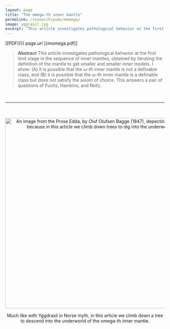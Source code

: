 ```yaml
---
layout: page
title: "The omega-th inner mantle"
permalink: /research/pubs/momega/	
image: yggrasil.jpg
excerpt: "This article investigates pathological behavior at the first limit stage in the sequence of inner mantles..."
---
```


[[PDF]({{ page.url }}momega.pdf)] 

> **Abstract** This article investigates pathological behavior at the first limit stage in the sequence of inner mantles, obtained by iterating the definition of the mantle to get smaller and smaller inner models. I show: (A) it is possible that the $\omega$-th inner mantle is not a definable class; and (B) it is possible that the $\omega$-th inner mantle is a definable class but does not satisfy the axiom of choice. This answers a pair of questions of Fuchs, Hamkins, and Reitz.

<br/>

----

<br>

<br>

<center>
<img src="yggdrasil.jpg" width="600" alt="An image from the Prose Edda, by Oluf Olufsen Bagge (1847), depecting Yggdrasil, because in this article we climb down trees to dig into the underworld.">

Much like with Yggdrasil in Norse myth, in this article we climb down a tree to descend into the underworld of the omega-th inner mantle.
</center>
